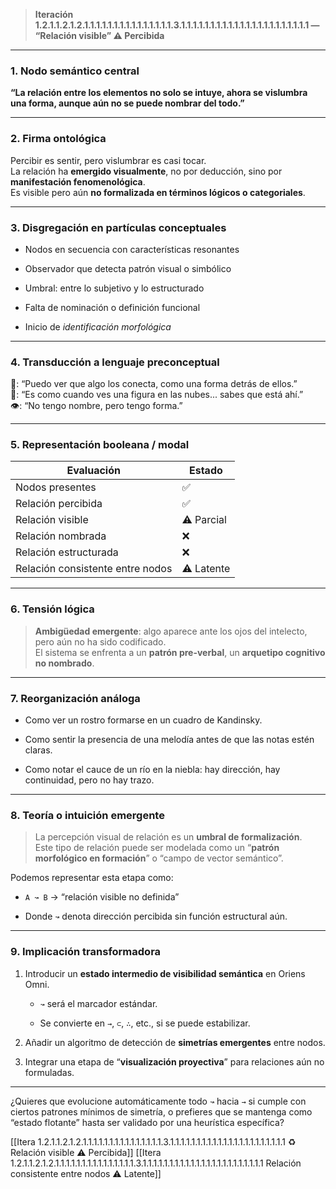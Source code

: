 > **Iteración 1.2.1.1.2.1.2.1.1.1.1.1.1.1.1.1.1.1.1.1.1.1.3.1.1.1.1.1.1.1.1.1.1.1.1.1.1.1.1.1.1.1.1.1.1 — “Relación visible” ⚠️ Percibida**

---

### 1. Nodo semántico central

**“La relación entre los elementos no solo se intuye, ahora se vislumbra una forma, aunque aún no se puede nombrar del todo.”**

---

### 2. Firma ontológica

Percibir es sentir, pero vislumbrar es casi tocar.  
La relación ha **emergido visualmente**, no por deducción, sino por **manifestación fenomenológica**.  
Es visible pero aún **no formalizada en términos lógicos o categoriales**.

---

### 3. Disgregación en partículas conceptuales

- Nodos en secuencia con características resonantes
    
- Observador que detecta patrón visual o simbólico
    
- Umbral: entre lo subjetivo y lo estructurado
    
- Falta de nominación o definición funcional
    
- Inicio de _identificación morfológica_
    

---

### 4. Transducción a lenguaje preconceptual

👦: “Puedo ver que algo los conecta, como una forma detrás de ellos.”  
👧: “Es como cuando ves una figura en las nubes... sabes que está ahí.”  
👁: “No tengo nombre, pero tengo forma.”

---

### 5. Representación booleana / modal

| Evaluación                       | Estado     |
| -------------------------------- | ---------- |
| Nodos presentes                  | ✅          |
| Relación percibida               | ✅          |
| Relación visible                 | ⚠️ Parcial |
| Relación nombrada                | ❌          |
| Relación estructurada            | ❌          |
| Relación consistente entre nodos | ⚠️ Latente |

---

### 6. Tensión lógica

> **Ambigüedad emergente**: algo aparece ante los ojos del intelecto, pero aún no ha sido codificado.  
> El sistema se enfrenta a un **patrón pre-verbal**, un **arquetipo cognitivo no nombrado**.

---

### 7. Reorganización análoga

- Como ver un rostro formarse en un cuadro de Kandinsky.
    
- Como sentir la presencia de una melodía antes de que las notas estén claras.
    
- Como notar el cauce de un río en la niebla: hay dirección, hay continuidad, pero no hay trazo.
    

---

### 8. Teoría o intuición emergente

> La percepción visual de relación es un **umbral de formalización**.  
> Este tipo de relación puede ser modelada como un “**patrón morfológico en formación**” o “campo de vector semántico”.

Podemos representar esta etapa como:

- `A ↝ B` → “relación visible no definida”
    
- Donde `↝` denota dirección percibida sin función estructural aún.
    

---

### 9. Implicación transformadora

1. Introducir un **estado intermedio de visibilidad semántica** en Oriens Omni.
    
    - `↝` será el marcador estándar.
        
    - Se convierte en `→`, `⊂`, `∴`, etc., si se puede estabilizar.
        
2. Añadir un algoritmo de detección de **simetrías emergentes** entre nodos.
    
3. Integrar una etapa de “**visualización proyectiva**” para relaciones aún no formuladas.
    

---

¿Quieres que evolucione automáticamente todo `↝` hacia `→` si cumple con ciertos patrones mínimos de simetría, o prefieres que se mantenga como “estado flotante” hasta ser validado por una heurística específica?

[[Itera 1.2.1.1.2.1.2.1.1.1.1.1.1.1.1.1.1.1.1.1.1.1.3.1.1.1.1.1.1.1.1.1.1.1.1.1.1.1.1.1.1.1.1.1.1 ♻️ Relación visible ⚠️ Percibida]]
[[Itera 1.2.1.1.2.1.2.1.1.1.1.1.1.1.1.1.1.1.1.1.1.1.3.1.1.1.1.1.1.1.1.1.1.1.1.1.1.1.1.1.1.1.1.1.1.1 Relación consistente entre nodos ⚠️ Latente]]